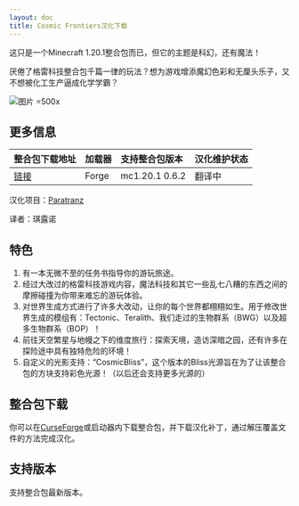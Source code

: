 ```yaml
---
layout: doc
title: Cosmic Frontiers汉化下载
---
```


这只是一个Minecraft 1.20.1整合包而已，但它的主题是科幻，还有魔法！

厌倦了格雷科技整合包千篇一律的玩法？想为游戏增添魔幻色彩和无厘头乐子，又不想被化工生产逼成化学学霸？

![图片 =500x](https://github.com/user-attachments/assets/50ef7a63-93c7-4e9b-88a4-d474d8f9ad95)

<DownloadLinks :methods="[
  { id: 'lanzou', text: '下载汉化', icon: '/imgs/svg/lanzou.svg', link: '/doing' },
  { id: 'curseforge', text: 'i18n自动汉化更新模组', icon: '/imgs/svg/curseforge.svg', link: 'https://www.curseforge.com/api/v1/mods/297404/files/6351071/download' },
  { id: 'github', text: 'Github仓库', icon: '/imgs/svg/github.svg', link: 'https://github.com/VM-Chinese-translate-group/Cosmic-Frontiers-Chinese' },
  { id: 'lazy', text: '懒汉下载', icon: '/imgs/logo/logo_64.png', link: '/doing' }
]" />

## 更多信息

| 整合包下载地址                                                         | 加载器 | 支持整合包版本 | 汉化维护状态 |
| :--------------------------------------------------------------------- | :----- | :------------- | :----------- |
| [链接](https://www.curseforge.com/minecraft/modpacks/cosmic-frontiers) | Forge  | mc1.20.1 0.6.2 | 翻译中       |

汉化项目：[Paratranz](https://paratranz.cn/projects/14073)

译者：琪露诺

## 特色

1. 有一本无微不至的任务书指导你的游玩旅途。
2. 经过大改过的格雷科技游戏内容，魔法科技和其它一些乱七八糟的东西之间的摩擦碰撞为你带来难忘的游玩体验。
3. 对世界生成方式进行了许多大改动，让你的每个世界都栩栩如生。用于修改世界生成的模组有：Tectonic、Teralith、我们走过的生物群系（BWG）以及超多生物群系（BOP）！
4. 前往天空繁星与地幔之下的维度旅行：探索天境，造访深暗之园，还有许多在探险途中具有独特危险的环境！
5. 自定义的光影支持：“CosmicBliss”，这个版本的Bliss光源旨在为了让该整合包的方块支持彩色光源！（以后还会支持更多光源的）

## 整合包下载

你可以在[CurseForge](https://www.curseforge.com/minecraft/modpacks/cosmic-frontiers)或启动器内下载整合包，并下载汉化补丁，通过解压覆盖文件的方法完成汉化。

## 支持版本

支持整合包最新版本。

<DocSupport />
